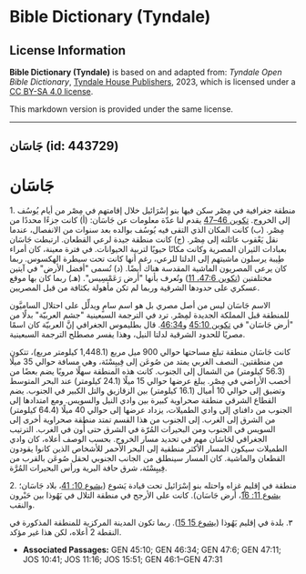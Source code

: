 # Bible Dictionary (Tyndale)

## License Information

**Bible Dictionary (Tyndale)** is based on and adapted from: _Tyndale Open Bible Dictionary_, [Tyndale House Publishers](https://tyndaleopenresources.com/), 2023, which is licensed under a [CC BY-SA 4.0 license](https://creativecommons.org/licenses/by-sa/4.0/legalcode.en).

This markdown version is provided under the same license.



--------------------------------

## جَاسَان (id: 443729)

جَاسَان
=======

1\. منطقة جغرافية في مِصْر سكن فيها بنو إسْرَائيل خلال إقامتهم في مِصْر من أيام يُوسُف إلى الخروج. [تكوين 46–47](https://ref.ly/Gen46:1-Gen47:31) يقدم لنا عدّة معلومات عن جَاسَان: (أ) كانت جزءًا محددًا من مِصْر. (ب) كانت المكان الذي التقى فيه يُوسُف بوالده بعد سنوات من الانفصال، عندما نقل يَعْقوب عائلته إلى مِصْر. (ج) كانت منطقة جيدة لرعي القطعان. ارتبطت جَاسَان بعبادات الثيران المصرية وكانت مكانًا حيويًا لتربية الحيوانات. في فترة معينة، كان أمراء طِيبة يرسلون ماشيتهم إلى الدلتا للرعي، رغم أنها كانت تحت سيطرة الهكسوس. ربما كان يرعى المصريون الماشية المقدسة هناك أيضًا. (د) تُسمى "أفضل الأرض" في آيتين مختلفتين ([تكوين 47:6، 11](https://ref.ly/Gen47:6,Gen47:11)) وتُعرف بأنها "أرض رَعَمْسِيس". (هـ) ربما كان بها موقع عسكري على حدودها الشرقية وربما لم تكن مأهولة بكثافة من قبل المصريين.

الاسم جَاسَان ليس من أصل مصري بل هو اسم سامٍ ويدلِّل على احتلال الساميَّون للمنطقة قبل المملكة الجديدة لمِصْر. ترد في الترجمة السبعينية "جشم العربيّة" بدلًا من "أرض جَاسَان" في [تكوين 45:10](https://ref.ly/Gen45:10) و[46:34](https://ref.ly/Gen46:34). قال بطليموس الجغرافي إنَّ العربيّة كان اسمًا مصريًا للحدود الشرقية لدلتا النيل، وهذا يفسر مصطلح الترجمة السبعينية.

كانت جَاسَان منطقة تبلغ مساحتها حوالي 900 ميل مربع (1,448\.1 كيلومتر مربع)، تتكون من منطقتين. النصف الغربي يمتد من صُوعَن إلى فِيبِسْتَة، وهي مسافة حوالي 35 ميلًا (56\.3 كيلومتر) من الشمال إلى الجنوب. كانت هذه المنطقة سهلًا مرويًا يضم بعضًا من أخصب الأراضي في مِصْر. يبلغ عرضها حوالي 15 ميلًا (24\.1 كيلومتر) عند البحر المتوسط وتضيق إلى حوالي 10 أميال (16\.1 كيلومتر) بين الزقازيق والتل الكبير في الجنوب. يضم القطاع الشرقي منطقة صحراوية كبيرة بين وادي النيل والسويس. ومع امتدادها إلى الجنوب من دافناي إلى وادي الطميلات، يزداد عرضها إلى حوالي 40 ميلًا (64\.4 كيلومتر) من الشرق إلى الغرب. إلى الجنوب من هذا القسم تمتد منطقة صحراوية أخرى إلى السويس في الجنوب ومن البحيرات المُرّة في الشرق حتى أُون في الغرب. الترتيب الجغرافي لجَاسَان مهم في تحديد مسار الخروج. بحسب الوصف أعلاه، كان وادي الطميلات سيكون المسار الأكثر منطقية إلى البحر الأحمر للأشخاص الذين كانوا يقودون القطعان والماشية. كان المسار سينطلق من الجانب الجنوبي لحقل صُوعَن بالقرب من فِيبِسْتَة، شرق حافة البرية ورأس البحيرات المُرَّة.

2\. منطقة في إقليمٍ غزاه واحتله بنو إسْرَائيل تحت قيادة يَشوع ([يشوع 10: 41](https://ref.ly/Josh10:41)، بلاد جَاسَان؛ [يشوع 11: 16](https://ref.ly/Josh11:16)، أرض جَاسَان). كانت على الأرجح في منطقة التلال في يَهُوذا بين حَبْرون والنقب.

٣. بلدة في إقليم يَهُوذا ([يشوع 15 15](https://ref.ly/Josh15:51)). ربما تكون المدينة المركزية للمنطقة المذكورة في النقطة 2 أعلاه، لكن هذا غير مؤكد.

* **Associated Passages:** GEN 45:10; GEN 46:34; GEN 47:6; GEN 47:11; JOS 10:41; JOS 11:16; JOS 15:51; GEN 46:1–GEN 47:31

